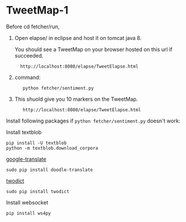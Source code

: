 # TweetMap-1


Before cd fetcher/run,

1. Open elapse/ in eclipse and host it on tomcat java 8. 
   
   You should see a TweetMap on your browser hosted on this url if succeeded.
         
         http://localhost:8080/elapse/TweetElapse.html
          
2. command: 

          python fetcher/sentiment.py

3. This shuold give you 10 markers on the TweetMap. 
      
          http://localhost:8080/elapse/TweetElapse.html

  
Install following packages if `python fetcher/sentiment.py` doesn't work:

Install textblob

    pip install -U textblob
    python -m textblob.download_corpora

[google-translate](https://github.com/MrS0m30n3/google-translate)

    sudo pip install doodle-translate
 
[twodict](https://github.com/MrS0m30n3/twodict)
    
    sudo pip install twodict

Install websocket

    pip install ws4py
